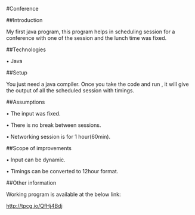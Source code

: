 #Conference


##Introduction

My first java program, this program helps in scheduling session for a conference with one of the session and the lunch time was fixed.


##Technologies

•	Java


##Setup

You just need a java compiler. Once you take the code and run , it will give the output of all the scheduled session with timings.


##Assumptions

•	The input was fixed.

•	There is no break between sessions.

•	Networking session is for 1 hour(60min). 


##Scope of improvements

•	Input can be dynamic.

•	Timings can be converted to 12hour format.


##Other information

Working program is available at the below link:

http://tpcg.io/QfHj4Bdj 


